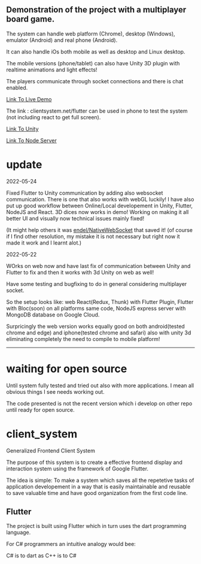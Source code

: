 
## Demonstration of the project with a multiplayer board game.

The system can handle web platform (Chrome), desktop (Windows), emulator (Android) and real phone (Android).

It can also handle iOs both mobile as well as desktop and Linux desktop.

The mobile versions (phone/tablet) can also have Unity 3D plugin with realtime animations and light effects!

The players communicate through socket connections and there is chat enabled.

<!-- ![Alt Text](DemoMultiplayer.jpg?raw=true "Demo Multiplayer") -->
<!-- ![Alt Text](/jesseburstrom/client_system/blob/master/DemoMultiplayer.jpg?raw=true "Demo Multiplayer") -->
[Link To Live Demo](https://clientsystem.net/flutter-app)

The link : clientsystem.net/flutter can be used in phone to test the system (not including react to get full screen).

[Link To Unity](https://github.com/jesseburstrom/unityplugin/)

[Link To Node Server](https://github.com/jesseburstrom/react-demo/)

# update
2022-05-24

Fixed Flutter to Unity communication by adding also websocket communication. There is one that also works with webGL luckily!
I have also put up good workflow between Online/Local developement in Unity, Flutter, NodeJS and React.
3D dices now works in demo! Working on making it all better UI and visually now technical issues mainly fixed!

(It might help others it was [endel/NativeWebSocket](https://github.com/endel/NativeWebSocket) that saved it! (of course if I find other resolution, my mistake it is not necessary but right now it made it work and I learnt alot.)

2022-05-22

WOrks on web now and have last fix of communication between Unity and Flutter to fix and then it works with 3d Unity on web as well!

Have some testing and bugfixing to do in general considering multiplayer socket.

So the setup looks like: web React(Redux, Thunk) with Flutter Plugin, Flutter with Bloc(soon) on all platforms same code, NodeJS express server with MongoDB database on Google Cloud.

Surpricingly the web version works equally good on both android(tested chrome and edge) and iphone(tested chrome and safari) also with unity 3d eliminating completely the need to compile to mobile platform!

----------------------------------------------------

# waiting for open source

Until system fully tested and tried out also with more applications.
I mean all obvious things I see needs working out.

The code presented is not the recent version which i develop on other repo until ready for open source.


# client_system

Generalized Frontend Client System

The purpose of this system is to create a effective frontend display and interaction system
using the framework of Google Flutter. 

The idea is simple: To make a system which saves all the repetetive tasks of application developement 
in a way that is easily maintainable and reusable to save valuable time and have good organization from the first code line.


## Flutter

The project is built using Flutter which in turn uses the dart programming language.

For C# programmers an intuitive analogy would bee:

C# is to dart as C++ is to C#

